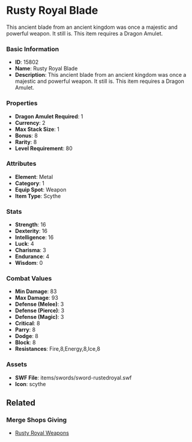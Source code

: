 # Rusty Royal Blade

This ancient blade from an ancient kingdom was once a majestic and powerful weapon. It still is. This item requires a Dragon Amulet.

### Basic Information

- **ID**: 15802
- **Name**: Rusty Royal Blade
- **Description**: This ancient blade from an ancient kingdom was once a majestic and powerful weapon. It still is. This item requires a Dragon Amulet.

### Properties

- **Dragon Amulet Required**: 1
- **Currency**: 2
- **Max Stack Size**: 1
- **Bonus**: 8
- **Rarity**: 8
- **Level Requirement**: 80

### Attributes

- **Element**: Metal
- **Category**: 1
- **Equip Spot**: Weapon
- **Item Type**: Scythe

### Stats

- **Strength**: 16
- **Dexterity**: 16
- **Intelligence**: 16
- **Luck**: 4
- **Charisma**: 3
- **Endurance**: 4
- **Wisdom**: 0

### Combat Values

- **Min Damage**: 83
- **Max Damage**: 93
- **Defense (Melee)**: 3
- **Defense (Pierce)**: 3
- **Defense (Magic)**: 3
- **Critical**: 8
- **Parry**: 8
- **Dodge**: 8
- **Block**: 8
- **Resistances**: Fire,8,Energy,8,Ice,8

### Assets

- **SWF File**: items/swords/sword-rustedroyal.swf
- **Icon**: scythe

## Related

### Merge Shops Giving

- [Rusty Royal Weapons](../merge-shops/250-rusty-royal-weapons.md)

